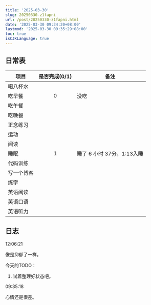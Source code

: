 ```yaml
---
title: '2025-03-30'
slug: 20250330-z1fapni
url: /post/20250330-z1fapni.html
date: '2025-03-30 09:34:20+08:00'
lastmod: '2025-03-30 09:35:29+08:00'
toc: true
isCJKLanguage: true
---
```






## 日常表

|项目|是否完成(0/1)|备注|
| ------------| :-------------: | ----------------------------|
|喝八杯水|||
|吃早餐|0|没吃|
|吃午餐|||
|吃晚餐|||
|正念练习|||
|运动|||
|阅读|||
|睡眠|1|睡了 6 小时 37分，1:13入睡|
|代码训练|||
|写一个博客|||
|练字|||
|英语阅读|||
|英语口语|||
|英语听力|||

## 日志

12:06:21

像是抑郁了一样。

今天的TODO：

1. 试着整理好状态吧。

09:35:18

心情还是很差。

‍
